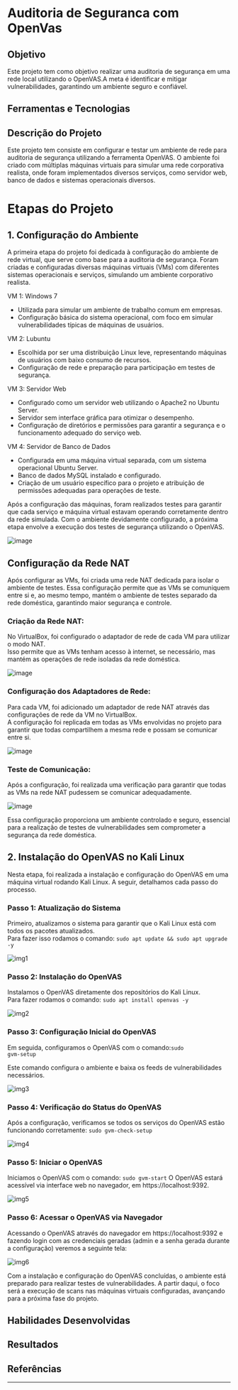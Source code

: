 # Auditoria de Seguranca com OpenVas

## Objetivo

Este projeto tem como objetivo realizar uma auditoria de segurança em uma rede local utilizando o OpenVAS.A meta é identificar e mitigar vulnerabilidades, garantindo um ambiente seguro e confiável.

## Ferramentas e Tecnologias
<!--
- **OpenVAS:** Utilizado para análise de vulnerabilidades e geração de relatórios de segurança.
- **Ubuntu Server:** Servidor configurado para hospedar o OpenVAS e realizar os scans.
- **Apache2:** Servidor web utilizado como parte do ambiente de teste.
- **VMware/VirtualBox:** Para simular a rede local e os diferentes ambientes de teste.
-->
## Descrição do Projeto
Este projeto tem consiste em configurar e testar um ambiente de rede para auditoria de segurança utilizando a ferramenta OpenVAS. O ambiente foi criado com múltiplas máquinas virtuais para simular uma rede corporativa realista, onde foram implementados diversos serviços, como servidor web, banco de dados e sistemas operacionais diversos.

# Etapas do Projeto

## 1. **Configuração do Ambiente**
A primeira etapa do projeto foi dedicada à configuração do ambiente de rede virtual, que serve como base para a auditoria de segurança. Foram criadas e configuradas diversas máquinas virtuais (VMs) com diferentes sistemas operacionais e serviços, simulando um ambiente corporativo realista.

VM 1: Windows 7
   
   * Utilizada para simular um ambiente de trabalho comum em empresas.
   * Configuração básica do sistema operacional, com foco em simular vulnerabilidades típicas de máquinas de usuários.
   
VM 2: Lubuntu

   * Escolhida por ser uma distribuição Linux leve, representando máquinas de usuários com baixo consumo de recursos.
   * Configuração de rede e preparação para participação em testes de segurança.

VM 3: Servidor Web

   * Configurado como um servidor web utilizando o Apache2 no Ubuntu Server.
   * Servidor sem interface gráfica para otimizar o desempenho.
   * Configuração de diretórios e permissões para garantir a segurança e o funcionamento adequado do serviço web.

VM 4: Servidor de Banco de Dados

   * Configurada em uma máquina virtual separada, com um sistema operacional Ubuntu Server.
   * Banco de dados MySQL instalado e configurado.
   * Criação de um usuário específico para o projeto e atribuição de permissões adequadas para operações de teste.

Após a configuração das máquinas, foram realizados testes para garantir que cada serviço e máquina virtual estavam operando corretamente dentro da rede simulada. Com o ambiente devidamente configurado, a próxima etapa envolve a execução dos testes de segurança utilizando o OpenVAS.

![image](https://github.com/user-attachments/assets/ca2776d1-00d3-4c24-88ec-a81d9d3302c6)

## Configuração da Rede NAT
Após configurar as VMs, foi criada uma rede NAT dedicada para isolar o ambiente de testes. Essa configuração permite que as VMs se comuniquem entre si e, ao mesmo tempo, mantém o ambiente de testes separado da rede doméstica, garantindo maior segurança e controle.

### Criação da Rede NAT:

No VirtualBox, foi configurado o adaptador de rede de cada VM para utilizar o modo NAT.<br>
Isso permite que as VMs tenham acesso à internet, se necessário, mas mantém as operações de rede isoladas da rede doméstica.

![image](https://github.com/user-attachments/assets/c8501fcf-5280-4832-8a4c-7d5a4e926224)


### Configuração dos Adaptadores de Rede:

Para cada VM, foi adicionado um adaptador de rede NAT através das configurações de rede da VM no VirtualBox.<br>
A configuração foi replicada em todas as VMs envolvidas no projeto para garantir que todas compartilhem a mesma rede e possam se comunicar entre si.

![image](https://github.com/user-attachments/assets/1e031b3a-1805-42c1-b766-de296e541b1c)


### Teste de Comunicação:

Após a configuração, foi realizada uma verificação para garantir que todas as VMs na rede NAT pudessem se comunicar adequadamente.<br>

![image](https://github.com/user-attachments/assets/710385b9-7205-4b6f-be0b-318d276f1e2e)


Essa configuração proporciona um ambiente controlado e seguro, essencial para a realização de testes de vulnerabilidades sem comprometer a segurança da rede doméstica.


## 2. **Instalação do OpenVAS no Kali Linux**
Nesta etapa, foi realizada a instalação e configuração do OpenVAS em uma máquina virtual rodando Kali Linux. A seguir, detalhamos cada passo do processo.

### Passo 1: Atualização do Sistema
Primeiro, atualizamos o sistema para garantir que o Kali Linux está com todos os pacotes atualizados.<br>
Para fazer isso rodamos o comando: <code>sudo apt update && sudo apt upgrade -y</code>

![img1](https://github.com/user-attachments/assets/66349858-c81c-4d82-bbd7-36e7c7ed5c3d)


### Passo 2: Instalação do OpenVAS <br>
Instalamos o OpenVAS diretamente dos repositórios do Kali Linux.<br>
Para fazer rodamos o comando: <code>sudo apt install openvas -y</code> <br>

![img2](https://github.com/user-attachments/assets/e1d48ea6-8fe9-4b4e-8c1a-b64829107f4a)


### Passo 3: Configuração Inicial do OpenVAS
Em seguida, configuramos o OpenVAS com o comando:<code>sudo gvm-setup</code> <br>

Este comando configura o ambiente e baixa os feeds de vulnerabilidades necessários.<br>

![img3](https://github.com/user-attachments/assets/62c2d53e-449a-4d5e-957b-34e05c13b977)


### Passo 4: Verificação do Status do OpenVAS
Após a configuração, verificamos se todos os serviços do OpenVAS estão funcionando corretamente:
<code>sudo gvm-check-setup</code> <br>

![img4](https://github.com/user-attachments/assets/91c58b25-855f-4cee-83c6-8854bdbe1618)


### Passo 5: Iniciar o OpenVAS
Iniciamos o OpenVAS com o comando: <code>sudo gvm-start</code>
O OpenVAS estará acessível via interface web no navegador, em https://localhost:9392.<br>

![img5](https://github.com/user-attachments/assets/a180be81-b242-4baa-bc18-834b318ed2b7)



### Passo 6: Acessar o OpenVAS via Navegador 
Acessando o OpenVAS através do navegador em https://localhost:9392 e fazendo login com as credenciais geradas (admin e a senha gerada durante a configuração) veremos a seguinte tela:<br>

![img6](https://github.com/user-attachments/assets/94e87bc4-9c45-4b7c-9328-a3161b15b23e)

Com a instalação e configuração do OpenVAS concluídas, o ambiente está preparado para realizar testes de vulnerabilidades. A partir daqui, o foco será a execução de scans nas máquinas virtuais configuradas, avançando para a próxima fase do projeto.


<!--
3. **Análise dos Resultados:**
   - Interpretação dos resultados obtidos pelo OpenVAS.
   - Identificação das vulnerabilidades críticas e propostas de mitigação.

4. **Relatório Final:**
   - Geração de um relatório detalhado com as vulnerabilidades encontradas.
   - Recomendações para correções e boas práticas de segurança.
-->
## Habilidades Desenvolvidas
<!--
- Análise de vulnerabilidades em redes locais.
- Configuração e operação de ferramentas de segurança como OpenVAS.
- Interpretação de relatórios de segurança e proposta de soluções.
- Configuração de servidores e ambientes de teste em VMs.
-->
## Resultados
<!--
[Descreva os resultados alcançados com o projeto - Substitua esta linha]

A auditoria realizada permitiu a identificação de várias vulnerabilidades, das quais as mais críticas foram mitigadas com sucesso. O ambiente analisado passou a seguir as melhores práticas de segurança recomendadas.
-->
## Referências
<!--
[Links e documentos relevantes utilizados no projeto - Substitua esta linha]
-->
---


